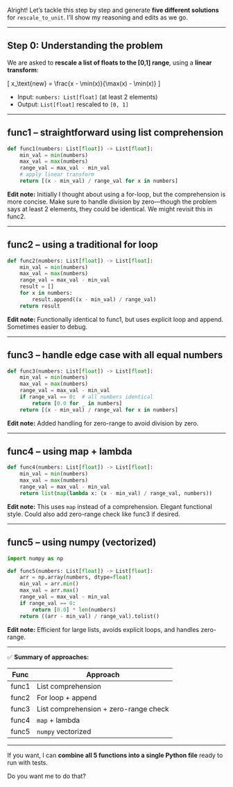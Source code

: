 Alright! Let’s tackle this step by step and generate **five different solutions** for `rescale_to_unit`. I’ll show my reasoning and edits as we go.

---

## **Step 0: Understanding the problem**

We are asked to **rescale a list of floats to the [0,1] range**, using a **linear transform**:

[
x_\text{new} = \frac{x - \min(x)}{\max(x) - \min(x)}
]

* Input: `numbers: List[float]` (at least 2 elements)
* Output: `List[float]` rescaled to `[0, 1]`

---

## **func1 – straightforward using list comprehension**

```python
def func1(numbers: List[float]) -> List[float]:
    min_val = min(numbers)
    max_val = max(numbers)
    range_val = max_val - min_val
    # apply linear transform
    return [(x - min_val) / range_val for x in numbers]
```

**Edit note:** Initially I thought about using a for-loop, but the comprehension is more concise. Make sure to handle division by zero—though the problem says at least 2 elements, they could be identical. We might revisit this in func2.

---

## **func2 – using a traditional for loop**

```python
def func2(numbers: List[float]) -> List[float]:
    min_val = min(numbers)
    max_val = max(numbers)
    range_val = max_val - min_val
    result = []
    for x in numbers:
        result.append((x - min_val) / range_val)
    return result
```

**Edit note:** Functionally identical to func1, but uses explicit loop and append. Sometimes easier to debug.

---

## **func3 – handle edge case with all equal numbers**

```python
def func3(numbers: List[float]) -> List[float]:
    min_val = min(numbers)
    max_val = max(numbers)
    range_val = max_val - min_val
    if range_val == 0:  # all numbers identical
        return [0.0 for _ in numbers]
    return [(x - min_val) / range_val for x in numbers]
```

**Edit note:** Added handling for zero-range to avoid division by zero.

---

## **func4 – using map + lambda**

```python
def func4(numbers: List[float]) -> List[float]:
    min_val = min(numbers)
    max_val = max(numbers)
    range_val = max_val - min_val
    return list(map(lambda x: (x - min_val) / range_val, numbers))
```

**Edit note:** This uses `map` instead of a comprehension. Elegant functional style. Could also add zero-range check like func3 if desired.

---

## **func5 – using numpy (vectorized)**

```python
import numpy as np

def func5(numbers: List[float]) -> List[float]:
    arr = np.array(numbers, dtype=float)
    min_val = arr.min()
    max_val = arr.max()
    range_val = max_val - min_val
    if range_val == 0:
        return [0.0] * len(numbers)
    return ((arr - min_val) / range_val).tolist()
```

**Edit note:** Efficient for large lists, avoids explicit loops, and handles zero-range.

---

✅ **Summary of approaches:**

| Func  | Approach                              |
| ----- | ------------------------------------- |
| func1 | List comprehension                    |
| func2 | For loop + append                     |
| func3 | List comprehension + zero-range check |
| func4 | `map` + lambda                        |
| func5 | `numpy` vectorized                    |

---

If you want, I can **combine all 5 functions into a single Python file** ready to run with tests.

Do you want me to do that?
